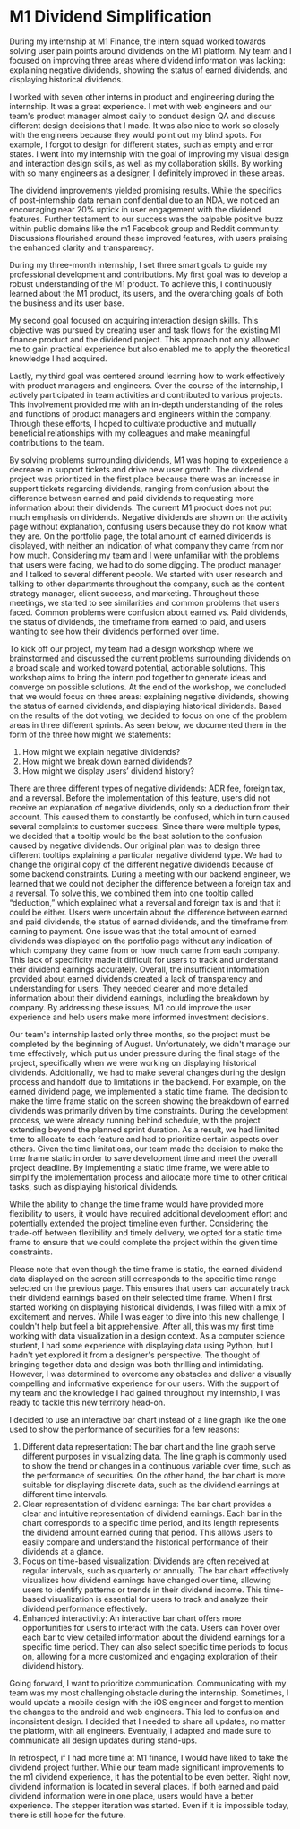 # M1 Dividend Simplification

During my internship at M1 Finance, the intern squad worked towards solving user pain points around dividends on the M1 platform. My team and I focused on improving three areas where dividend information was lacking: explaining negative dividends, showing the status of earned dividends, and displaying historical dividends.

I worked with seven other interns in product and engineering during the internship. It was a great experience. I met with web engineers and our team's product manager almost daily to conduct design QA and discuss different design decisions that I made. It was also nice to work so closely with the engineers because they would point out my blind spots. For example, I forgot to design for different states, such as empty and error states. I went into my internship with the goal of improving my visual design and interaction design skills, as well as my collaboration skills. By working with so many engineers as a designer, I definitely improved in these areas.

The dividend improvements yielded promising results. While the specifics of post-internship data remain confidential due to an NDA, we noticed an encouraging near 20% uptick in user engagement with the dividend features. Further testament to our success was the palpable positive buzz within public domains like the m1 Facebook group and Reddit community. Discussions flourished around these improved features, with users praising the enhanced clarity and transparency.

During my three-month internship, I set three smart goals to guide my professional development and contributions. My first goal was to develop a robust understanding of the M1 product. To achieve this, I continuously learned about the M1 product, its users, and the overarching goals of both the business and its user base.

My second goal focused on acquiring interaction design skills. This objective was pursued by creating user and task flows for the existing M1 finance product and the dividend project. This approach not only allowed me to gain practical experience but also enabled me to apply the theoretical knowledge I had acquired.

Lastly, my third goal was centered around learning how to work effectively with product managers and engineers. Over the course of the internship, I actively participated in team activities and contributed to various projects. This involvement provided me with an in-depth understanding of the roles and functions of product managers and engineers within the company. Through these efforts, I hoped to cultivate productive and mutually beneficial relationships with my colleagues and make meaningful contributions to the team.

By solving problems surrounding dividends, M1 was hoping to experience a decrease in support tickets and drive new user growth. The dividend project was prioritized in the first place because there was an increase in support tickets regarding dividends, ranging from confusion about the difference between earned and paid dividends to requesting more information about their dividends. The current M1 product does not put much emphasis on dividends. Negative dividends are shown on the activity page without explanation, confusing users because they do not know what they are. On the portfolio page, the total amount of earned dividends is displayed, with neither an indication of what company they came from nor how much. Considering my team and I were unfamiliar with the problems that users were facing, we had to do some digging. The product manager and I talked to several different people. We started with user research and talking to other departments throughout the company, such as the content strategy manager, client success, and marketing. Throughout these meetings, we started to see similarities and common problems that users faced. Common problems were confusion about earned vs. Paid dividends, the status of dividends, the timeframe from earned to paid, and users wanting to see how their dividends performed over time.

To kick off our project, my team had a design workshop where we brainstormed and discussed the current problems surrounding dividends on a broad scale and worked toward potential, actionable solutions. This workshop aims to bring the intern pod together to generate ideas and converge on possible solutions. At the end of the workshop, we concluded that we would focus on three areas: explaining negative dividends, showing the status of earned dividends, and displaying historical dividends. Based on the results of the dot voting, we decided to focus on one of the problem areas in three different sprints. As seen below, we documented them in the form of the three how might we statements:

1. How might we explain negative dividends?
2. How might we break down earned dividends?
3. How might we display users’ dividend history?

There are three different types of negative dividends: ADR fee, foreign tax, and a reversal. Before the implementation of this feature, users did not receive an explanation of negative dividends, only so a deduction from their account. This caused them to constantly be confused, which in turn caused several complaints to customer success. Since there were multiple types, we decided that a tooltip would be the best solution to the confusion caused by negative dividends. Our original plan was to design three different tooltips explaining a particular negative dividend type. We had to change the original copy of the different negative dividends because of some backend constraints. During a meeting with our backend engineer, we learned that we could not decipher the difference between a foreign tax and a reversal. To solve this, we combined them into one tooltip called “deduction,” which explained what a reversal and foreign tax is and that it could be either. Users were uncertain about the difference between earned and paid dividends, the status of earned dividends, and the timeframe from earning to payment. One issue was that the total amount of earned dividends was displayed on the portfolio page without any indication of which company they came from or how much came from each company. This lack of specificity made it difficult for users to track and understand their dividend earnings accurately. Overall, the insufficient information provided about earned dividends created a lack of transparency and understanding for users. They needed clearer and more detailed information about their dividend earnings, including the breakdown by company. By addressing these issues, M1 could improve the user experience and help users make more informed investment decisions.

Our team's internship lasted only three months, so the project must be completed by the beginning of August. Unfortunately, we didn't manage our time effectively, which put us under pressure during the final stage of the project, specifically when we were working on displaying historical dividends. Additionally, we had to make several changes during the design process and handoff due to limitations in the backend.
For example, on the earned dividend page, we implemented a static time frame. The decision to make the time frame static on the screen showing the breakdown of earned dividends was primarily driven by time constraints. During the development process, we were already running behind schedule, with the project extending beyond the planned sprint duration. As a result, we had limited time to allocate to each feature and had to prioritize certain aspects over others.
Given the time limitations, our team made the decision to make the time frame static in order to save development time and meet the overall project deadline. By implementing a static time frame, we were able to simplify the implementation process and allocate more time to other critical tasks, such as displaying historical dividends.

While the ability to change the time frame would have provided more flexibility to users, it would have required additional development effort and potentially extended the project timeline even further. Considering the trade-off between flexibility and timely delivery, we opted for a static time frame to ensure that we could complete the project within the given time constraints.

Please note that even though the time frame is static, the earned dividend data displayed on the screen still corresponds to the specific time range selected on the previous page. This ensures that users can accurately track their dividend earnings based on their selected time frame. When I first started working on displaying historical dividends, I was filled with a mix of excitement and nerves. While I was eager to dive into this new challenge, I couldn't help but feel a bit apprehensive. After all, this was my first time working with data visualization in a design context. As a computer science student, I had some experience with displaying data using Python, but I hadn't yet explored it from a designer's perspective. The thought of bringing together data and design was both thrilling and intimidating. However, I was determined to overcome any obstacles and deliver a visually compelling and informative experience for our users. With the support of my team and the knowledge I had gained throughout my internship, I was ready to tackle this new territory head-on.

I decided to use an interactive bar chart instead of a line graph like the one used to show the performance of securities for a few reasons:

1. Different data representation: The bar chart and the line graph serve different purposes in visualizing data. The line graph is commonly used to show the trend or changes in a continuous variable over time, such as the performance of securities. On the other hand, the bar chart is more suitable for displaying discrete data, such as the dividend earnings at different time intervals.
2. Clear representation of dividend earnings: The bar chart provides a clear and intuitive representation of dividend earnings. Each bar in the chart corresponds to a specific time period, and its length represents the dividend amount earned during that period. This allows users to easily compare and understand the historical performance of their dividends at a glance.
3. Focus on time-based visualization: Dividends are often received at regular intervals, such as quarterly or annually. The bar chart effectively visualizes how dividend earnings have changed over time, allowing users to identify patterns or trends in their dividend income. This time-based visualization is essential for users to track and analyze their dividend performance effectively.
4. Enhanced interactivity: An interactive bar chart offers more opportunities for users to interact with the data. Users can hover over each bar to view detailed information about the dividend earnings for a specific time period. They can also select specific time periods to focus on, allowing for a more customized and engaging exploration of their dividend history.

Going forward, I want to prioritize communication. Communicating with my team was my most challenging obstacle during the internship. Sometimes, I would update a mobile design with the iOS engineer and forget to mention the changes to the android and web engineers. This led to confusion and inconsistent design. I decided that I needed to share all updates, no matter the platform, with all engineers. Eventually, I adapted and made sure to communicate all design updates during stand-ups.

In retrospect, if I had more time at M1 finance, I would have liked to take the dividend project further. While our team made significant improvements to the m1 dividend experience, it has the potential to be even better. Right now, dividend information is located in several places. If both earned and paid dividend information were in one place, users would have a better experience. The stepper iteration was started. Even if it is impossible today, there is still hope for the future.

